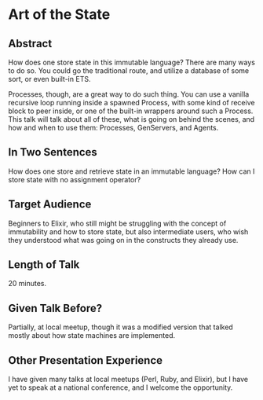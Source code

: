 # Art of the State

## Abstract

How does one store state in this immutable language? There are many ways to do so. You could go the traditional route, and utilize a database of some sort, or even built-in ETS.

Processes, though, are a great way to do such thing. You can use a vanilla recursive loop running inside a spawned Process, with some kind of receive block to peer inside, or one of the built-in wrappers around such a Process. This talk will talk about all of these, what is going on behind the scenes, and how and when to use them: Processes, GenServers, and Agents.

## In Two Sentences

How does one store and retrieve state in an immutable language? How can I store state with no assignment operator?

## Target Audience

Beginners to Elixir, who still might be struggling with the concept of immutability and how to store state, but also intermediate users, who wish they understood what was going on in the constructs they already use.

## Length of Talk

20 minutes.

## Given Talk Before?

Partially, at local meetup, though it was a modified version that talked mostly about how state machines are implemented.

## Other Presentation Experience

I have given many talks at local meetups (Perl, Ruby, and Elixir), but I have yet to speak at a national conference, and I welcome the opportunity.

